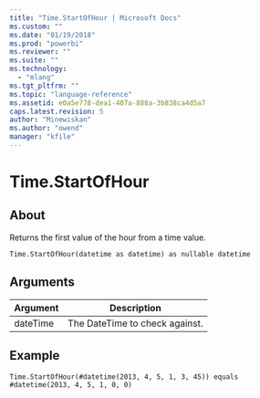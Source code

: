 ```yaml
---
title: "Time.StartOfHour | Microsoft Docs"
ms.custom: ""
ms.date: "01/19/2018"
ms.prod: "powerbi"
ms.reviewer: ""
ms.suite: ""
ms.technology: 
  - "mlang"
ms.tgt_pltfrm: ""
ms.topic: "language-reference"
ms.assetid: e0a5e778-dea1-407a-888a-3b838ca4d5a7
caps.latest.revision: 5
author: "Minewiskan"
ms.author: "owend"
manager: "kfile"
---
```

# Time.StartOfHour

  
## About  
Returns the first value of the hour from a time value.  
  
```  
Time.StartOfHour(datetime as datetime) as nullable datetime  
```  
  
## Arguments  
  
|Argument|Description|  
|------------|---------------|  
|dateTime|The DateTime to check against.|  
  
## Example  
  
```  
Time.StartOfHour(#datetime(2013, 4, 5, 1, 3, 45)) equals #datetime(2013, 4, 5, 1, 0, 0)  
```  
